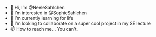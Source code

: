 - 👋 Hi, I’m @NeeleSahlchen
- 👀 I’m interested in @SophieSahlchen
- 🌱 I’m currently learning for life
- 💞️ I’m looking to collaborate on a super cool project in my SE lecture
- 📫 How to reach me... You can't.

<!---
NeeleSahlchen/NeeleSahlchen is a ✨ special ✨ repository because its `README.md` (this file) appears on your GitHub profile.
You can click the Preview link to take a look at your changes.
--->
